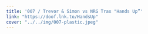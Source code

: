 ```yaml
---
title: '007 / Trevor & Simon vs NRG Trax "Hands Up”'
link: "https://doof.lnk.to/HandsUp"
cover: "../../img/007-plastic.jpeg"
---
```

